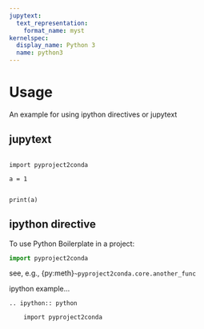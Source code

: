 ```yaml
---
jupytext:
  text_representation:
    format_name: myst
kernelspec:
  display_name: Python 3
  name: python3
---
```


# Usage

An example for using ipython directives or jupytext

## jupytext

```{code-cell} ipython3

import pyproject2conda

a = 1
```

```{code-cell} ipython3

print(a)
```

## ipython directive

To use Python Boilerplate in a project:

```python
import pyproject2conda
```

see, e.g., {py:meth}`~pyproject2conda.core.another_func`

ipython example...

```{eval-rst}
.. ipython:: python

    import pyproject2conda
```
